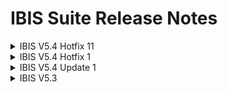 # IBIS Suite Release Notes
<details>
<summary>IBIS V5.4 Hotfix 11</summary>

**Opgeloste bugs**

  **Reference**  |**Bug fix**
  |:--------------|:---------------------------------------------------------------|
  |12618           |Opzoek functie naar een bestaande register waarde is hoofdlettergevoelig bij het opslaan van een nieuwe waarde.|
  |12655           |Opzoek functie naar smtp alias is hoofdlettergevoelig bij het toevoegen of wijzigen van een smtp alias|
  |12511           |Wissen van de DataSet laatste verwerkte records is niet mogelijk.
  |12499           |DataSet wordt meerdere keren opgeslagen indien niet gekozen voor de knop "Opslaan" bij het opslaan van een nieuwe dataset.| 
  |12621           |IBIS manager opzoeken geeft een willekeurig manager indien de hoogste manager is bereikt|
  |12558           |IBIS instellingen toont de verkeerde keuze bij standaard AVD aanvraag/intrek status. Zie IBIS instellingen -\> Bedrijfsmiddelen -\> Bedrijfsmiddelen in bezit -\> Standaard AVD status voor product aanvraag **EN** Standaard AVD status voor product intrek                     |
  |12556           |Universal Search Index rebuilder werkt de geïndexeerde gegevens niet goed bij                                                  |
  |12582           |IBIS functie werkt niet indien de input voor de functie de tekst 'code' bevat.                                                 | 
</details>

<details>
<summary>IBIS V5.4 Hotfix 1</summary>

-   **Toegevoegde functionaliteiten:**

    -   IBIS Connector

        > *Makkelijk verplichte velden toevoegen aan attribuut relaties*

-   IBIS Active Directory Connector

    > *account expires als \_param waarde meegeven in plaats van een
    > standaard flow*

-   IBIS Documentatie:

    > *Workflow documentatie opgenomen als helpfile in IBIS. Documentatie is
    > te vinden op <https://ibisurl/help>*

-   **Opgeloste bugs**

    -   11931: SysPages toont autorisatie en delete icoontjes niet
        helemaal rechts

    -   11933: ogging: database login en wachtwoord werken niet voor
        alternatieve settings

    -   11937: Manager wordt niet opgeslagen en niet correct weergegeven

    -   11945: Bij verwijderen van Register unieke waarde wordt er geen
        bevestigingsvraag gesteld

    -   11947: Connector agent disconnect

    -   11948: SMTP alias knoppen kunnen autoriseren (RLv2
        gebruikersaccount)

    -   11950: Staging area geeft soms zwarte masker zonder overlay

    -   11951: Linq statements ondersteungen \'.com\' niet

    -   11967: Pages: toggle knop werkt soms niet vanuit grid

Hotfix 2

-   **Toegevoegde functionaliteiten:**

    -   IBIS Connector modules documentatie opnemen als helpfile in IBIS

-   **Opgeloste bugs**

    -   11980: Dossier verlengen vult verkeerde datums in

    -   11984: IBIS AD Connector: EindDatum interpretatie gaat soms fout
        bij AD Connector (agent).

    > *Let op. Zet voor de installatie van de hotfix de Run Profiles UIT. Na
    > installatie van de hotfix moet op alle connectoren eerst een Sync
    > gedaan worden zodat de Datums in de Staging Area opnieuw geëvalueerd
    > worden. Pas daarna kan een Export gedaan worden naar de aangesloten
    > doelsystemen. Dus nooit gelijk een Export doen na installatie van de
    > hotfix.*

Hotfix 3

-   **Toegevoegde functionaliteiten:**

    -   Performance verbeteringen

Hotfix 5

-   **Toegevoegde functionaliteiten:**

    -   IBIS Connector:

    > *Join functionaliteit mogelijk maken tussen extern systeem en staging
    > area object*

Hotfix 7

-   **Toegevoegde functionaliteiten:**

    -   IBIS-IBIS Connector:

    > *Een nieuwe IBIS Connector waarmee een connectie kan worden gelegd
    > naar een andere IBIS instantie om gegevens te kunnen importeren en
    > exporteren.*
    >
    > *De gegevens*

Hotfix 8

-   **Opgeloste bugs**

    -   12228: De workflow haalt de organisatiegegevens niet op voor
        iDossiers waarbij het veld 02_60 is gevuld.
</details>

<details> 
<summary>IBIS V5.4 Update 1</summary>

## New features


### Documentation                       

 The following documentation are added or updated and can be found in  
 IBIS                                                                  
                                                                       
 -   IBIS Settings                                                     
                                                                       
 -   IBIS Workflow engine                                              
                                                                       
 -   IBIS Connectors                                                   
                                                                       
 -   IBIS functions and data resolutions                               
                                                                       
 -   IBIS API connector                                                
                                                                       
 -   Localization                                                      
                                                                       
 -   Audit configuration                                               
                                                                       
 -   Import / Export IBIS configuration                                
                                                                       
 -   Background tasks                                                  
                                                                       
 -   Cryptography                                                      
                                                                       
 -   Logging                                                           
                                                                       
 Location: Navigation menu \> All pages \> Help Documentation          



### New configuration pages    

 New configuration pages have been added to replace the old ones, with 
 improvements in usability and look-and-feel. The new pages can now be 
 accessed by clicking the 'All pages' button in the navigation menu.   
 The following pages have replaced the old ones:                       
                                                                       
 -   IBIS settings page (formerly know as the 'General settings' page) 
                                                                       
      Navigation menu \> All pages \> IBIS settings                         
                                                                       
 -   DataSets page                                                     
                                                                       
      Navigation menu \> All pages \> Datasets                              
                                                                       
 -   Querylizer have been added to the Reporting page.                 
                                                                       
  	  Navigation menu \> All pages \> Reporting                             

 ![](..\markdown\images\media\image1.png)                                                                      
                                   


## Features update 1


### Registration page enhancements
-   **Option shortcuts** can now be set in the registration page      
    header. To set a shortcut, click on the 'Options' dropdownmenu to 
    show a list of options. Next, hover over an item and click on the 
    star to turn it into a shortcut                                                                 
    ![](..\markdown\images\media\image2.png)       
                                                                      
-   **Field width and offsets** can now be configured individually to 
    create different kinds of registration layouts. To change a field 
    size, go to a registration configuration page (i.e. Configure     
    employee registration). Hover over a field and click on the cog   
    icon. In the sidepanel that opens, make changes to the field      
    width and/or whitespace offsets.                              
                                                                     
    ![](..\markdown\images\media\image3.png)                                  
                                                                   
    Depending on the configuration, layouts for registration pages    
    can be changed dramatically.\                                     
                                                                    
    ![](..\markdown\images\media\image4.png)                   

 ### Workflow enhancements        
 -   Several new functions have been added. These can now be used in   
     the workflow engine and connectors:                               
 -   GetDay: returns the day from a day                                
                                                                       
 -   GetMonth: returns the month from a date                           
                                                                       
 -   GetYear: returns the year from a date                             
                                                                       
 -   IsIndefiniteDate: returns true if the year contains 9999          
                                                                       
 -   GetDate: returns a formatted date.                                
                                                                       
 -   You can now create sorted datasets for the workflow engine. To do 
     this, use the 'Order By' field in a dataset configuration         
                                                                       
 -   The user account linked objects has been expanded. It's now       
     easier to get lists of email aliases from a user account. There   
     are two versions:                                                 
                                                                       
     -   EmailAddresses_IncludingPrimary                               
                                                                       
     -   EmailAddresses                                                
                                                                       
 These are available in the workflow but also in the connectors        



 ### UI/UX Enhancements {#uiux-enhancements .unnumbered}               

 -   The setting 'Remove audit entries older dan (days)" has been      
     removed from the IBIS settings page. It can now be found in the   
     Audit page.                                                       
                                                                       
 Location: Navigation menu \> All pages \> Audit                       
                                                                       
 ![](..\markdown\images\media\image5.png)               
                                                                       
 -   Background tasks have been updated with quality of life changes   
     like: Dropdownlist for DetermineDatasetInOut, radiobuttons for    
     SyncAuthorisations, etc.                                          
                                                                       
 -   The E-mail aliases button in the user account registration is now 
     also available when it is set to readonly                         
                                                                       
 -   Fixed an issue where a long IBIS application name would push the  
     page title to the content page. The IBIS application name now     
     gets truncated if horizontal space runs out                       
                                                                       
 -   An (unhandled) error page will now show its message in Dutch by   
     default                                                           
                                                                       
 -   The organization selector field now always shows the selected     
     department by truncating the path before it. To see the whole     
     path, click the plus icon inside the field or by hovering over    
     the truncated text                                                
                                                                       
 -   The staging area can now be sorted by clicking on the column      
     headers, except for the 'Connector type'                          
                                                                       
 -   ABAC: fixed an issue where double clicking a role assignment in   
     the future would not show a popup                                 
                                                                       
 -   The Profile page left column has been changed to display Identity 
     registration instead of self service employee registration.       
                                                                       
 -   The Profile page can now show contracts, user accounts and assets 
     in other blocks. Click on the header to change what kind of data  
     each block should display.                                        


 ### Process and performance enhancements 
 -   The save order for AliasDossier (user accounts) and the          
     associated smtp aliases has been optimized                       
                                                                      
 -   IBIS register will now work out of the box with the              
     UI/API/WF/Connector, without having to resort to custom workflows
                                                                      
 -   Adding, modifying and deleting smtp aliases has been optimized   
     and will now work out of the box without having to resort to     
     custom workflows                                                 
                                                                      
 -   It's possible to set the batch size for committing a collection  
     (of records). This setting                                       
     "NHibernate.MaximumBatchSizeForCollections " can be found in the 
     'App_Data/AppSettings.config' file                               
                                                                      
 -   The IBIS register has been extended with field DomainName        

 ### Security {#security .unnumbered}                                 

 -   The 'Change password' button is now available in the User account
     registration, under the 'Options' menu                           
                                                                      
 -   The administrator checkbox is no longer available in the         
     application roles setting                                        
                                                                      
 -   The 'No access' error page has been removed. From now on, a user 
     with 'No access' will be redirected to the message center and    
     shown a message there                                            
                                                                      
 -   The username / password fields are required when using Windows   
     Authentication in the RESTMethod activity                        
                                                                      
 -   An ACL sync will be prevented from starting if another one is    
     already running                                                  



 ### Connectors {#connectors .unnumbered}                              
 -   A connector will now prevent an export if a previous export was   
     incomplete                                                        
                                                                       
 -   The IBIS-API connector now has a field 'OData filter (query)' to  
     filter the object data with                                       
                                                                       
 -   The Google Workspace connector                                    
                                                                       
     -   has been updated to work better with groups attribute         
         settings                                                      
                                                                       
     -   now allows the use for custom attributes                      
                                                                       
 -   The ServiceSites (vrijwilligersdossier) connector has been        
     updated to prevent double schema attributes                       


## Bugfixes

 
  |**Reference**  |**Bug fix**                                                   | 
  |---------------|--------------------------------------------------------------|
  |11987          |Fixed an issue where authorizations could not be configured for the 'Extend/Shorten' menu item (Assets in possession page) |
  |11997          |Fixed an issue where a duplicating a 'Direct Execute Workflow' would result in a 'Standard workflow'
  |12093           |Fixed an issue where the employee working stock page would give an error when trying to open a registration page in the new (RLv2) UI
  |12221           |Fixed an issue where a connector process would be slow
  |12236           |Fixed an issue where the SQL connector WHERE filter cannot use single quotes
  |12264           |Fixed an issue where the staging area would not be deleted when a connector has been deleted
  |12284           |Fixed an issue where the 'CreatedBy' tables would be filled with 'onbekend/unknown'. It will show 'IBIS' instead
  |12285           |Fixed an issue where the Universal search would not open the correct the identity registrations
  |12286           |Fixed an issue where a default value for \_16_99_dossier_status would not be used in a registration
  |12294           |Fixed an issue where the search filter in the employee registrations would not work correctly
  |12295           |Fixed an issue where field \_04_25_Organisatie_IdentificatieFormeleOrganisatie would show as a tree picker/dropdownlist instead of a regular field


## Migration notes

  
  **Description**
  
  Smtp alias buttons require at least readonly rights before they can be
  used. Note that if these rights have never been set before, you might
  not be able to use these buttons after the upgrade. To add these
  authorizations please configure them in the designated TreeManager ACL
  tree like any other field

  Previously, the DetermineDatasetInOut task would use all datasets if
  the dataset was not specified (dataset field was left empty). Now that
  the field has turned into a dropdownlist; to use **all datasets** you
  need to **specifically select** 'All datasets' in the dropdownlist.
  This means that after migration the previously set
  DetermineDatasetInOut background tasks will not work anymore if they
  were set to an empty field.

  It won't be possible to remove administrator rights from application
  roles through the UI. We recommend unchecking the administrator
  checkbox for these application roles before upgrading. After the
  upgrade, you can only remove administrator rights by changing it in the
  database.

</details>

<details>
<summary>IBIS V5.3</summary>

## New features V5.3


### Universal search

Universal Search has been implemented. With Universal Search it's
possible to find items in IBIS faster. Results from the Universal Search
will be respecting the authorization settings.
The Universal Search relies on indexes which will be implemented per
type.
The function is implemented for the following object types:

- Employee registrations (IDossiers)
- Identity registrations (IdentityDossiers)
- User account registrations (AliasDossiers)
- Access card registrations (PbsDossiers)
- Legal ID-document scan registrations (WidDossiers)
- facility registrations (FmhDossiers)
- Telephone guide registrations (TgDossiers)
- Product requests (AanvraagDossiers)
- Group registrations (Group)
- EPIC registrations (EpicDossier)



### New configuration pages

New configuration pages have been added to replace the old ones
with an improvement in usability and look-and-feel. All these pages can
now be accessed by clicking on the ‘All pages’ button in the navigation
menu:

- Password Module settings*
- Background tasks settings
- Pages settings*
- Audit entry settings*
- CSS, Javascript module settings*
- Export/import IBIS configuration*
- Localisation settings
- Cryptography settings*

*These are no longer available in the /admin. As a result,
permissions can be added using ACL so that they’re no longer only
limited to only administrators.

### Registration pages

The following new registration pages has been added:

- Telephone guide registration (TgDossier)
- Group registration (Group)


### Changelog

IBIS changes can now be viewed in the new Changelog page. The proper
authorizations need to be set to access the page.

### NetIQ eDirectory Connector

IBIS can now connect to NetIQ eDirectory.
The eDirectory module is capable of importing and exporting data to
NetIQ eDirectory by using the LDAP protocol. Simply go to "Connectors",
add a new connector and select "NetIQ eDirectory". For more information
about using this connector, please obtain the latest version of the IBIS
Connector documentation.


### Add Dynamic attributes to existing objects and dossiers

The IBIS-datamodel can now be extended using "dynamic fields" for a
better support of your Joiner, Mover and Leaver process. When added,
these "dynamic fields" can be used in registration forms, workflows
(Argument, Decision, HasResult), DataSets and IBIS connectors.

### Group management

In previous versions of the IBIS suite, IBIS could only manage
the lifecycle of user accounts and manage user access based on
ABAC-rules. In a Microsoft environment, access is often given when the
user account of an employee is member of a certain AD-group. For access
management, IBIS managed only the “members” attribute of the
AD-group.
<br><br>Creation and maintaining AD-groups were always done manually using
ADUC or the IDM Admin tool (Trusted-ID's web-based version of ADUC).<br><br>
Groups can now be created and managed from IBIS. Groups are fully
integrated into the IBIS suite. Please note that Groups are generic and
not Microsoft AD-specific.<br><br>
Added to the IBIS AD Connector: Group objects are now supported. IBIS
can create and manage AD Groups based on the new Group registration
option in IBIS. Only non-multivalued attributes are supported. The
multivalued "members" attribute will be managed by ABAC.<br><br>
The managed groups are automatically added to the IBIS register and
are indexed by the Universal Search.

### New Widscan / form post catcher

External systems (like BPI’s passport scanner) could “post” data
to an employee registration using a HTTP POST message to the
(deprecated) page InvoerFormulier.aspx.<br><br>
To support this feature in the near future a more generic solution
has been created. A new entrypoint has been created to accommodate the
HTTP POST message and redirecting the “posted” data to the new
registration page. This new entrypoint supports all available
fields/attributes of the registration page, and for backward
compatibility, also the fixed attributes from BPI’s passport
scanner.<br><br>
In cases where BPI’s ID document scanner is used with IBIS, the BPI
software has to be reconfigured to the new entrypoint URL


### IC: Connector module voor TreeManager

IBIS can now connect to TreeManager using IBIS Connector. The
TreeManager connector is capable of importing nodes from- and exporting
nodes to a TreeManager tree. For more information about using this
connector, please obtain the latest version of the IBIS Connector
documentation.




## Features update V5.3


### Registration pages

The following new registration pages has been updated:

- Employee registration (iDossier)
- Identity registration (IdentityDossier)
- User account registration (AliasDossier)
- Access card registration (PbsDossier)
- Facility management registration (FmhDossier)
- Legal ID-document scan registration (WidDossier)
- Product request (AanvraagDossier)
- Epic registration (EpicDossier)

Enhancements:

- In the new registration page you can open the Workflow Execution History. You can find this under the "Option" menu.
- Metadata fields in the new registration page are read-only from
now on: 
    - CreatedDate 
    - ModifiedDate 
    - CreatedBy 
    - ModifiedBy
- In the new employee registration form, the "location" selector
has been added. When configured, selecting a location will fill the
corresponding address fields.
- In the new employee registration form, when address fields are
configured, the postal code field will trigger a lookup for the
corresponding address and fill the address fields when found. Please
note that the postal code table in the database must be populated with
postal code data. Ask your implementation consultant for more
information.
- The new registration page has an additional option to delete the
registration. This option can be found under the "Options" button.
Please note the following: 
    - In order to enable this option you need to have the "delete" access right. This can be set in the authorization tree. 
    - Actual deletion of the registration will be recorded in the Auditlog. 
    - The deletion of the registration will not trigger a cascade of deletions of depending objects. If this is needed, create a custom Workflow to handle this. 
    - After deletion, IBIS will go back to the page prior to the registration.
- We will stop using the term "dossier". For example:
"Dossierhistory" will be renamed to "History". This will be changed
throughout the entire UI of the suite. The schema in the database will
not be affected for now.

### Workflow enhancements

- Function contains has been added to the workflow engine
    
    *The Workflow "contains" Function has been added. Use this
    function to check whether a text exists. Example:*

    *{?{IncomingValue},contains(SearchText)}*
- The iDossier organization attribute is no more required for the
Workflow AliasDossierActivity\

    *The AliasDossier Workflow Activity for generating user account
    registrations has been changed to cope with implementations that do not
    have organizational data. An extra
    "IgnoreOrganizationMandatoryValidation" option has been added (default
    set to false). Set this option to true to skip the organization
    validation.*
- The background color of the workflow Log activity has been
changed

    *Changed color for Log activities in workflow designer.*
- UTC function has been added to the workflow engine.

    Example: {?{IncomingValue},ToUniversalTime} 
- UTC FileTime function has been added to the workflow engine.<br />
    Example: {?{IncomingValue},ToFileTimeUtc} 

### UI/UX Enhancements

- User TimeZone added

    The user can set the preferred timezone. Go to the user settings (top
    right of the screen) and click on the "Timezone" dropdown to list
    available timezones. Select one and save the user settings.
- Realtime Synchronization triggers in IBIS Connectors. By default,
the connector only synchronizes and exports data when either manually
triggered or called from a runprofile. Enable this option to trigger
realtime synchronization and export of a single object when the value of
this attribute is changed in IBIS. On synchronization/export, the
complete object is evaluated and exported, thus not only this
attribute.
- Contents of HTML reports created by the Reporting functionality
can be filtered in the HTML report itself. When opening an HTML report
the filter can be found at the header of the report.
- IBIS Connectors: Multiple export flows using the same source
expression were blocked by a validation. This has been fixed.
- IBIS queue: the grid can now be sorted by clicking on the column
headers
- All standard UI grids (for the new UI pages) now show the total of
records next to the paging buttons.


### Process and performance enhancements

- For all Connectors: IDM number lookup retry. In previous
versions, when the IDM number lookup has been defined when importing
data to IBIS, the connector tries to lookup the IDM number once
based on the given lookup criteria. If there is no match the lookup will
not be triggered again, even when the source data has been changed and a
match <u>could</u> occur based on the given lookup criteria. In this
release the IDM number will be triggered again when the IDM number
wasn’t found earlier.
- Formatted name fields are implemented on FMH, EPIC and PBS
registrations. These fields are not filled automatically. 
    - _42_37_Persoon_EffectieveAchternaam 
    - _42_38_Persoon_EffectieveVoorvoegsels 
    - _42_39_Persoon_EffectieveAchternaamInclusiefVoorvoegsels
- Stability improvements of the OData MA.
- IBIS Connectors provisioning mode will be more specific, inbound
or outbound. If both inbound and outbound provisioning is needed for the
same connected systemen, two separate (one for inbound provisioning, one
for outbound provisioning) IBIS Connectors must be deployed.
- All dossier object types now have a “IsValid” property based on
the start and end date of the record.
- Stability improvements of the Connector Agents
- Changes on Access Card registrations (used for card management)
are now eligible for audit logging. To turn this feature on go to the
Audit configuration page.


### Security

- Live logger is now only available for IBIS
Administrators.

## Bugfixes V5.3

| Referentie | Bug fix                                                                                                                                                       |
|:-----------|:--------------------------------------------------------------------------------------------------------------------------------------------------------------|
| 11125      | When deploying a new IBIS suite where schema names are used, the reference to the IBIS log table (found in General Settings) should also use the schema name. |
| 11505      | Fixed an issue in the SysInputFieldCleaner cleanup task                                                                                                       |
| 11535      | Fixed an issue where sending the loginid back to Youforce did not work properly in the Youforce connector                                                     |
| 11568      | After ACL Sync do a refresh of the settings and the cache                                                                                                     |
| 11607      | Removed the name “Dossier” from "All Pages"                                                                                                                   |
| 11642      | Fixed an issue where Addtime function would not work properly with max datetime 31-12-9999                                                                    |
| 11643      | Fixed an issue where ‘Startdate’ and ‘Needed until’ from dependent products had different values in applicationdossiers                                       |
| 11645      | Fixed an issue in the DecisionActivity for a nullable DateTime error                                                                                          |
| 11646      | Fixed an issue where the Run Profiles order were not saved correctly                                                                                          |
| 11667      | Fixed an issue where FillLocationFromTreeManager would not properly delete locations                                                                          |
| 11714      | Fixed an issue where a casting error would occur when running a connector sequence DI+S+E+S                                                                   |

</details>